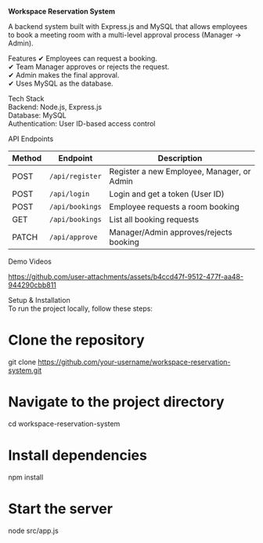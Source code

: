  **Workspace Reservation System**  

A backend system built with Express.js and MySQL that allows employees to book a meeting room with a multi-level approval process (Manager → Admin).  



Features
✔ Employees can request a booking.  
✔ Team Manager approves or rejects the request.  
✔ Admin makes the final approval.  
✔ Uses MySQL as the database.  



Tech Stack  
Backend: Node.js, Express.js  
Database: MySQL  
Authentication: User ID-based access control  


API Endpoints 

| Method | Endpoint         | Description                               |
|--------|----------------- |------------------------------------------ |
| POST   | `/api/register`  | Register a new Employee, Manager, or Admin|
| POST   | `/api/login`     | Login and get a token (User ID)           |
| POST   | `/api/bookings`  | Employee requests a room booking          |
| GET    | `/api/bookings`  | List all booking requests                 |
| PATCH  | `/api/approve`   | Manager/Admin approves/rejects booking    |

Demo Videos



https://github.com/user-attachments/assets/b4ccd47f-9512-477f-aa48-944290cbb811





Setup & Installation  
To run the project locally, follow these steps:  

# Clone the repository
git clone https://github.com/your-username/workspace-reservation-system.git

# Navigate to the project directory
cd workspace-reservation-system

# Install dependencies
npm install

# Start the server
node src/app.js

